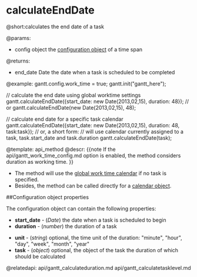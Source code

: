 calculateEndDate
=============

@short:calculates the end date of a task 

@params:
- config	object		the <a href="#configurationobjectproperties">configuration object</a> of a time span

@returns:
- end_date	Date	the date when a task is scheduled to be completed

	
@example:
gantt.config.work_time = true;
gantt.init("gantt_here");
 
// calculate the end date using global worktime settings
gantt.calculateEndDate({start_date: new Date(2013,02,15), duration: 48});
// or
gantt.calculateEndDate(new Date(2013,02,15), 48);

// calculate end date for a specific task calendar
gantt.calculateEndDate({start_date: new Date(2013,02,15), duration: 48, task:task});
// or, a short form:
// will use calendar currently assigned to a task, task.start_date and task.duration
gantt.calculateEndDate(task);



@template:	api_method
@descr:
{{note
If the api/gantt_work_time_config.md option is enabled, the method considers duration as working time. 
}}

- The method will use the [global work time calendar](desktop/working_time.md#getcalendars) if no task is specified. <br>
- Besides, the method can be called directly for a [calendar object](api/gantt_calendar_other.md).


##Configuration object properties

The configuration object can contain the following properties:

- **start_date** - (*Date*) the date when a task is scheduled to begin
- **duration** - (*number*)	the duration of a task
* **unit** - (*string*)	optional, the time unit of the duration: "minute", "hour", "day", "week", "month", "year"
* **task** - (*object*)	optional, the object of the task the duration of which should be calculated


@relatedapi:
	api/gantt_calculateduration.md
    api/gantt_calculatetasklevel.md